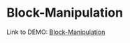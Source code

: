 # Block-Manipulation
Link to DEMO:
[Block-Manipulation](https://shymba.github.io/Block-Manipulation/)
